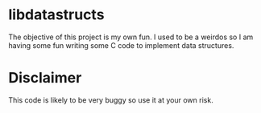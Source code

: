 # libdatastructs
The objective of this project is my own fun. I used to be a weirdos so I am having some fun writing some C code to implement data structures.

# Disclaimer
This code is likely to be very buggy so use it at your own risk.